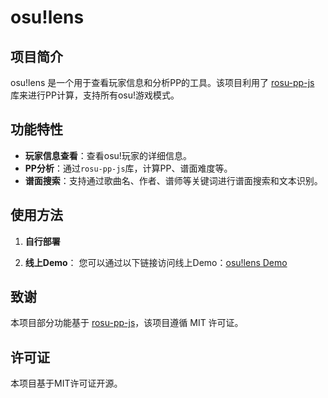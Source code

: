 # osu!lens
 
## 项目简介

osu!lens 是一个用于查看玩家信息和分析PP的工具。该项目利用了 [rosu-pp-js](https://github.com/MaxOhn/rosu-pp-js) 库来进行PP计算，支持所有osu!游戏模式。

## 功能特性

- **玩家信息查看**：查看osu!玩家的详细信息。
- **PP分析**：通过`rosu-pp-js`库，计算PP、谱面难度等。
- **谱面搜索**：支持通过歌曲名、作者、谱师等关键词进行谱面搜索和文本识别。

## 使用方法

1. **自行部署**
   
2. **线上Demo**：
   您可以通过以下链接访问线上Demo：[osu!lens Demo](https://osulens.netlify.app)

## 致谢

本项目部分功能基于 [rosu-pp-js](https://github.com/MaxOhn/rosu-pp-js)，该项目遵循 MIT 许可证。

## 许可证

本项目基于MIT许可证开源。
